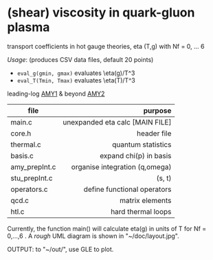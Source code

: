 # (shear) viscosity in quark-gluon plasma

transport coefficients in hot gauge theories, eta (T,g) with Nf = 0, ... 6

_Usage_: (produces CSV data files, default 20 points)
* ```eval_g(gmin, gmax)``` evaluates \eta(g)/T^3
* ```eval_T(Tmin, Tmax)``` evaluates \eta(T)/T^3


leading-log [AMY1](http://arxiv.org/abs/hep-ph/0010177)
& beyond [AMY2](http://arxiv.org/abs/hep-ph/0302165)


  file          |   purpose
----------------|-------------:
  main.c        |   unexpanded eta calc             [MAIN FILE]
  core.h        |   header file
  thermal.c     |   quantum statistics
  basis.c       |   expand chi(p) in basis
  amy_prepInt.c |   organise integration (q,omega)
  stu_prepInt.c |                        (s, t)
  operators.c   |   define functional operators
  qcd.c         |   matrix elements
  htl.c         |   hard thermal loops

Currently, the function main() will calculate eta(g) in units
of T for Nf = 0,...,6 . A *rough* UML diagram is shown in 
"~/doc/layout.jpg".

OUTPUT: to "~/out/", use GLE to plot.

